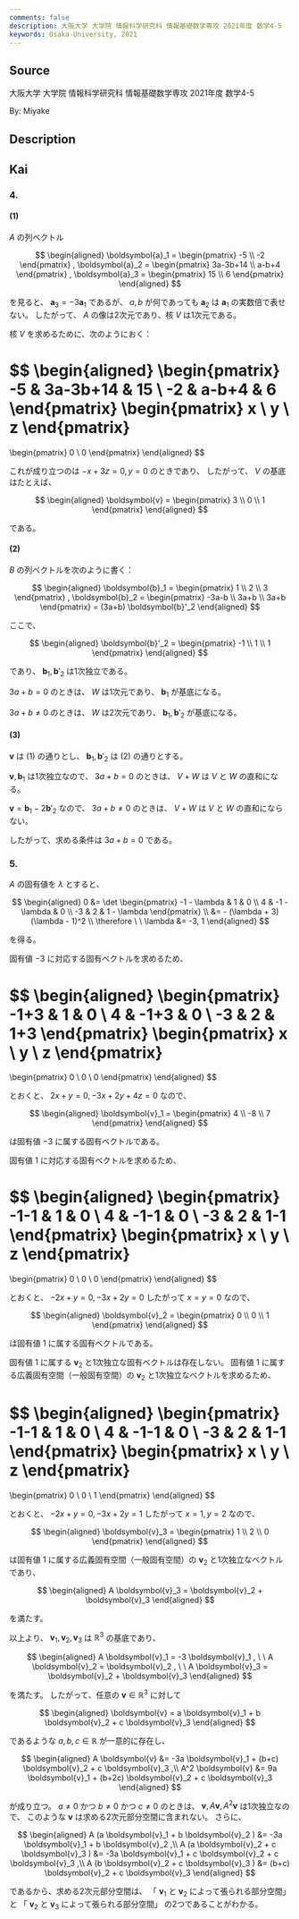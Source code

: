 ```yaml
---
comments: false
description: 大阪大学 大学院 情報科学研究科 情報基礎数学専攻 2021年度 数学4-5
keywords: Osaka-University, 2021
---
```


## **Source**
大阪大学 大学院 情報科学研究科 情報基礎数学専攻 2021年度 数学4-5

By: Miyake

## **Description**

## **Kai**
### 4.
#### (1)
$A$ の列ベクトル

$$
\begin{aligned}
\boldsymbol{a}_1 = \begin{pmatrix} -5 \\ -2 \end{pmatrix}
,
\boldsymbol{a}_2 = \begin{pmatrix} 3a-3b+14 \\ a-b+4 \end{pmatrix}
,
\boldsymbol{a}_3 = \begin{pmatrix} 15 \\ 6 \end{pmatrix}
\end{aligned}
$$

を見ると、 $\boldsymbol{a}_3 = -3 \boldsymbol{a}_1$ であるが、
$a,b$ が何であっても
$\boldsymbol{a}_2$ は $\boldsymbol{a}_1$ の実数倍で表せない。
したがって、 $A$ の像は2次元であり、核 $V$ は1次元である。

核 $V$ を求めるために、次のようにおく：

$$
\begin{aligned}
\begin{pmatrix} -5 & 3a-3b+14 & 15 \\ -2 & a-b+4 & 6 \end{pmatrix}
\begin{pmatrix} x \\ y \\ z \end{pmatrix}
=
\begin{pmatrix} 0 \\ 0 \end{pmatrix}
\end{aligned}
$$

これが成り立つのは $-x+3z=0,y=0$ のときであり、
したがって、 $V$ の基底はたとえば、

$$
\begin{aligned}
\boldsymbol{v} = \begin{pmatrix} 3 \\ 0 \\ 1 \end{pmatrix}
\end{aligned}
$$

である。

#### (2)
$B$ の列ベクトルを次のように書く：

$$
\begin{aligned}
\boldsymbol{b}_1 = \begin{pmatrix} 1 \\ 2 \\ 3 \end{pmatrix}
,
\boldsymbol{b}_2
= \begin{pmatrix} -3a-b \\ 3a+b \\ 3a+b \end{pmatrix}
= (3a+b) \boldsymbol{b}'_2
\end{aligned}
$$

ここで、

$$
\begin{aligned}
\boldsymbol{b}'_2
= \begin{pmatrix} -1 \\ 1 \\ 1 \end{pmatrix}
\end{aligned}
$$

であり、 $\boldsymbol{b}_1, \boldsymbol{b}'_2$ は1次独立である。

$3a+b=0$ のときは、 $W$ は1次元であり、
$\boldsymbol{b}_1$ が基底になる。

$3a+b \neq 0$ のときは、 $W$ は2次元であり、
$\boldsymbol{b}_1, \boldsymbol{b}'_2$ が基底になる。

#### (3)
$\boldsymbol{v}$ は (1) の通りとし、
$\boldsymbol{b}_1, \boldsymbol{b}'_2$ は (2) の通りとする。

$\boldsymbol{v}, \boldsymbol{b}_1$ は1次独立なので、
$3a+b=0$ のときは、 $V+W$ は $V$ と $W$ の直和になる。

$\boldsymbol{v} = \boldsymbol{b}_1 - 2 \boldsymbol{b}'_2$
なので、
$3a+b \neq 0$ のときは、 $V+W$ は $V$ と $W$ の直和にならない。

したがって、求める条件は $3a+b=0$ である。

### 5.
$A$ の固有値を $\lambda$ とすると、

$$
\begin{aligned}
0
&= \det \begin{pmatrix} -1 - \lambda & 1 & 0 \\ 4 & -1 - \lambda & 0 \\ -3 & 2 & 1 - \lambda \end{pmatrix}
\\
&= - (\lambda + 3)(\lambda - 1)^2
\\
\therefore \ \ 
\lambda &= -3, 1
\end{aligned}
$$

を得る。

固有値 $-3$ に対応する固有ベクトルを求めるため、

$$
\begin{aligned}
\begin{pmatrix} -1+3 & 1 & 0 \\ 4 & -1+3 & 0 \\ -3 & 2 & 1+3 \end{pmatrix}
\begin{pmatrix} x \\ y \\ z \end{pmatrix}
=
\begin{pmatrix} 0 \\ 0 \\ 0 \end{pmatrix}
\end{aligned}
$$

とおくと、 $2x+y=0, -3x+2y+4z=0$ なので、

$$
\begin{aligned}
\boldsymbol{v}_1 = \begin{pmatrix} 4 \\ -8 \\ 7 \end{pmatrix}
\end{aligned}
$$

は固有値 $-3$ に属する固有ベクトルである。

固有値 $1$ に対応する固有ベクトルを求めるため、

$$
\begin{aligned}
\begin{pmatrix} -1-1 & 1 & 0 \\ 4 & -1-1 & 0 \\ -3 & 2 & 1-1 \end{pmatrix}
\begin{pmatrix} x \\ y \\ z \end{pmatrix}
=
\begin{pmatrix} 0 \\ 0 \\ 0 \end{pmatrix}
\end{aligned}
$$

とおくと、 $-2x+y=0, -3x+2y=0$ したがって $x=y=0$ なので、

$$
\begin{aligned}
\boldsymbol{v}_2 = \begin{pmatrix} 0 \\ 0 \\ 1 \end{pmatrix}
\end{aligned}
$$

は固有値 $1$ に属する固有ベクトルである。

固有値 $1$ に属する $\boldsymbol{v}_2$ と1次独立な固有ベクトルは存在しない。
固有値 $1$ に属する広義固有空間（一般固有空間）の $\boldsymbol{v}_2$ と1次独立なベクトルを求めるため、

$$
\begin{aligned}
\begin{pmatrix} -1-1 & 1 & 0 \\ 4 & -1-1 & 0 \\ -3 & 2 & 1-1 \end{pmatrix}
\begin{pmatrix} x \\ y \\ z \end{pmatrix}
=
\begin{pmatrix} 0 \\ 0 \\ 1 \end{pmatrix}
\end{aligned}
$$

とおくと、 $-2x+y=0, -3x+2y=1$ したがって $x=1, y=2$ なので、

$$
\begin{aligned}
\boldsymbol{v}_3 = \begin{pmatrix} 1 \\ 2 \\ 0 \end{pmatrix}
\end{aligned}
$$

は固有値 $1$ に属する広義固有空間（一般固有空間）の $\boldsymbol{v}_2$ と1次独立なベクトルであり、

$$
\begin{aligned}
A \boldsymbol{v}_3 = \boldsymbol{v}_2 + \boldsymbol{v}_3
\end{aligned}
$$

を満たす。

以上より、
$\boldsymbol{v}_1, \boldsymbol{v}_2, \boldsymbol{v}_3$
は $\mathbb{R}^3$ の基底であり、

$$
\begin{aligned}
A \boldsymbol{v}_1 = -3 \boldsymbol{v}_1
, \ \ 
A \boldsymbol{v}_2 = \boldsymbol{v}_2
, \ \ 
A \boldsymbol{v}_3 = \boldsymbol{v}_2 + \boldsymbol{v}_3
\end{aligned}
$$

を満たす。
したがって、任意の $\boldsymbol{v} \in \mathbb{R}^3$ に対して

$$
\begin{aligned}
\boldsymbol{v}
= a \boldsymbol{v}_1 + b \boldsymbol{v}_2 + c \boldsymbol{v}_3
\end{aligned}
$$

であるような $a,b,c \in \mathbb{R}$ が一意的に存在し、

$$
\begin{aligned}
A \boldsymbol{v}
&= -3a \boldsymbol{v}_1 + (b+c) \boldsymbol{v}_2 + c \boldsymbol{v}_3
,\\
A^2 \boldsymbol{v}
&= 9a \boldsymbol{v}_1 + (b+2c) \boldsymbol{v}_2 + c \boldsymbol{v}_3
\end{aligned}
$$

が成り立つ。
$a \ne 0$ かつ $b \ne 0$ かつ $c \ne 0$ のときは、
$\boldsymbol{v}, A \boldsymbol{v}, A^2 \boldsymbol{v}$
は1次独立なので、
このような $\boldsymbol{v}$ は求める2次元部分空間に含まれない。
さらに、

$$
\begin{aligned}
A (a \boldsymbol{v}_1 + b \boldsymbol{v}_2 )
&= -3a \boldsymbol{v}_1 + b \boldsymbol{v}_2
,\\
A (a \boldsymbol{v}_2 + c \boldsymbol{v}_3 )
&= -3a \boldsymbol{v}_1 + c \boldsymbol{v}_2 + c \boldsymbol{v}_3
,\\
A (b \boldsymbol{v}_2 + c \boldsymbol{v}_3 )
&= (b+c) \boldsymbol{v}_2 + c \boldsymbol{v}_3
\end{aligned}
$$

であるから、求める2次元部分空間は、
「 $\boldsymbol{v}_1$ と $\boldsymbol{v}_2$ によって張られる部分空間」
と
「 $\boldsymbol{v}_2$ と $\boldsymbol{v}_3$ によって張られる部分空間」
の2つであることがわかる。
